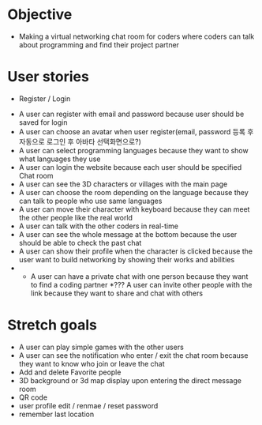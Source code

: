 # Objective

- Making a virtual networking chat room for coders where coders can talk about programming and find their project partner

# User stories

- Register / Login

* A user can register with email and password because user should be saved for login
* A user can choose an avatar when user register(email, password 등록 후 자동으로 로그인 후 아바타 선택화면으로?)
* A user can select programming languages because they want to show what languages they use
* A user can login the website because each user should be specified
  Chat room
* A user can see the 3D characters or villages with the main page
* A user can choose the room depending on the language because they can talk to people who use same languages
* A user can move their character with keyboard because they can meet the other people like the real world
* A user can talk with the other coders in real-time
* A user can see the whole message at the bottom because the user should be able to check the past chat
* A user can show their profile when the character is clicked because the user want to build networking by showing their works and abilities
* * A user can have a private chat with one person because they want to find a coding partner
*??? A user can invite other people with the link because they want to share and chat with others

# Stretch goals

- A user can play simple games with the other users
- A user can see the notification who enter / exit the chat room because they want to know who join or leave the chat
- Add and delete Favorite people
- 3D background or 3d map display upon entering the direct message room
- QR code
- user profile edit / renmae / reset password
- remember last location 